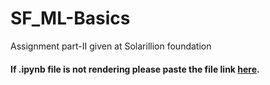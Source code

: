 # SF_ML-Basics
Assignment part-II given at Solarillion foundation

#### If .ipynb file is not rendering please paste the file link [here](https://nbviewer.jupyter.org/).
